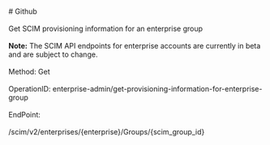 <br>#     Github</br>
<br>Get SCIM provisioning information for an enterprise group</br>
<br>**Note:** The SCIM API endpoints for enterprise accounts are currently in beta and are subject to change.</br>
<br>Method: Get</br>
<br>OperationID: enterprise-admin/get-provisioning-information-for-enterprise-group</br>
<br>EndPoint:</br>
<br>/scim/v2/enterprises/{enterprise}/Groups/{scim_group_id}</br>
